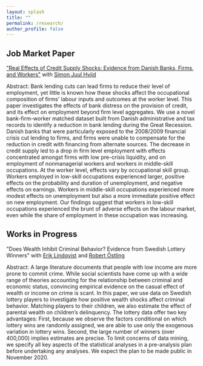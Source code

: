 ```yaml
---
layout: splash
title: ""
permalink: /research/
author_profile: false
---
```


## Job Market Paper
["Real Effects of Credit Supply Shocks: Evidence from Danish Banks, Firms, and Workers"](https://www.dropbox.com/s/qqpvkbzdtt91vub/schroeder_jmp.pdf?dl=0) with [Simon Juul Hviid](https://www.nationalbanken.dk/en/research/economists/Pages/Simon-Juul-Hviid.aspx)

Abstract: Bank lending cuts can lead firms to reduce their level of employment, yet little is known how these shocks affect the occupational composition of firms' labour inputs and outcomes at the worker level.  This paper investigates the effects of bank distress on the provision of credit, and its effect on employment beyond firm level aggregates.  We use a novel bank-firm-worker matched dataset built from Danish administrative and tax records to identify a reduction in bank lending during the Great Recession.  Danish banks that were particularly exposed to the 2008/2009 financial crisis cut lending to firms, and firms were unable to compensate for the reduction in credit with financing from alternate sources.  The decrease in credit supply led to a drop in firm level employment with effects concentrated amongst firms with low pre-crisis liquidity, and on employment of nonmanagerial workers and workers in middle-skill occupations.  At the worker level, effects vary by occupational skill group.  Workers employed in low-skill occupations experienced larger, positive effects on the probability and duration of unemployment, and negative effects on earnings.  Workers in middle-skill occupations experienced more modest effects on unemployment but also a more immediate positive effect on new employment.  Our findings suggest that workers in low-skill occupations experienced the brunt of adverse effects on the labour market, even while the share of employment in these occupation was increasing.

## Works in Progress
"Does Wealth Inhibit Criminal Behavior? Evidence from Swedish Lottery Winners" with [Erik Lindqvist](https://sites.google.com/site/eriklindqvistsse/) and [Robert Östling](https://sites.google.com/view/robertostling)

Abstract: A large literature documents that people with low income are more prone to commit crime. While social scientists have come up with a wide range of theories accounting for the relationship between criminal and economic status, convincing empirical evidence on the casual effect of wealth or income on crime is scant. In this paper, we use data on Swedish lottery players to investigate how positive wealth shocks affect criminal behavior. Matching players to their children, we also estimate the effect of parental wealth on children’s delinquency. The lottery data offer two key advantages: First, because we observe the factors conditional on which lottery wins are randomly assigned, we are able to use only the exogenous variation in lottery wins. Second, the large number of winners (over 400,000) implies estimates are precise. To limit concerns of data mining, we specify all key aspects of the statistical analyses in a pre-analysis plan before undertaking any analyses. We expect the plan to be made public in November 2020.

